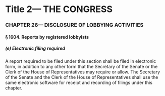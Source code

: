 
# Title 2— THE CONGRESS
### CHAPTER 26— DISCLOSURE OF LOBBYING ACTIVITIES
#### § 1604. Reports by registered lobbyists
##### (e) Electronic filing required

A report required to be filed under this section shall be filed in electronic form, in addition to any other form that the Secretary of the Senate or the Clerk of the House of Representatives may require or allow. The Secretary of the Senate and the Clerk of the House of Representatives shall use the same electronic software for receipt and recording of filings under this chapter.
